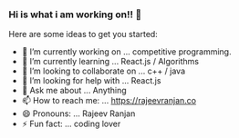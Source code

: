 ### Hi is what i am working on!!  👋

Here are some ideas to get you started:

- 🔭 I’m currently working on ... competitive programming.
- 🌱 I’m currently learning ... React.js / Algorithms
- 👯 I’m looking to collaborate on ... c++ / java
- 🤔 I’m looking for help with ... React.js
- 💬 Ask me about ... Anything
- 📫 How to reach me: ... https://rajeevranjan.co
- 😄 Pronouns: ... Rajeev Ranjan
- ⚡ Fun fact: ... coding lover
